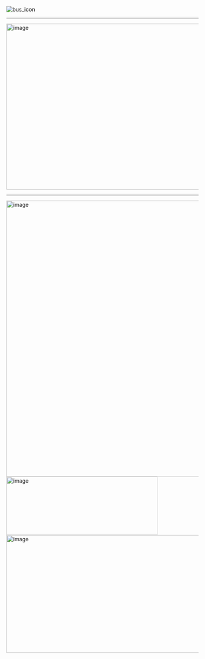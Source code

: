 ![bus_icon](https://github.com/user-attachments/assets/68aeaf22-b6ae-4f8b-a8b6-0f730970110b) 

----

<img width="1657" height="435" alt="image" src="https://github.com/user-attachments/assets/d7149b5e-f1c9-4290-9a47-1ccaaf0135b0" />

----


<img width="777" height="724" alt="image" src="https://github.com/user-attachments/assets/8fcca984-6433-4d54-b584-ac228be3878a" />

<img width="396" height="153" alt="image" src="https://github.com/user-attachments/assets/e044e22a-dbf1-42ac-a58c-7519be5da970" />

<img width="1810" height="309" alt="image" src="https://github.com/user-attachments/assets/8817890e-1885-4552-9d7c-f0ecd049c2b3" />
